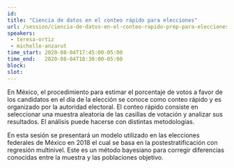 ```yaml
---
id: 
title: "Ciencia de datos en el conteo rápido para elecciones"
url: /session/ciencia-de-datos-en-el-conteo-rapido-prep-para-elecciones/
speakers:
 - teresa-ortiz
 - michelle-anzarut
time_start: 2020-08-04T17:45:00-05:00
time_end:   2020-08-04T18:30:00-05:00
block: 
slot: 
---
```


En México, el procedimiento para estimar el porcentaje de votos a favor de los candidatos en el día de la elección se conoce como conteo rápido y es organizado por la autoridad electoral. El conteo rápido consiste en seleccionar una muestra aleatoria de las casillas de votación y analizar sus resultados. El análisis puede hacerse con distintas metodologías.

En esta sesión se presentará un modelo utilizado en las elecciones federales de México en 2018 el cual se basa en la postestratificación con regresión multinivel. Este es un método bayesiano para corregir diferencias conocidas entre la muestra y las poblaciones objetivo.
